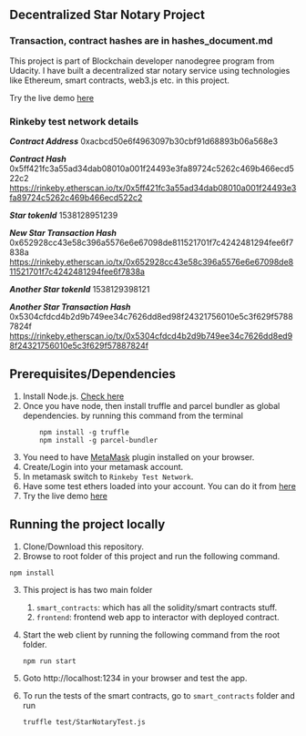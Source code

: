 ## Decentralized Star Notary Project
### Transaction, contract hashes are in hashes_document.md


This project is part of Blockchain developer nanodegree program from Udacity.
I have built a decentralized star notary service using
technologies like Ethereum, smart contracts, web3.js etc. in this project.

Try the live demo [here](https://blockchainstarsnotary.netlify.com/)

### Rinkeby test network details

***Contract Address***
0xacbcd50e6f4963097b30cbf91d68893b06a568e3

***Contract Hash***
0x5ff421fc3a55ad34dab08010a001f24493e3fa89724c5262c469b466ecd522c2
https://rinkeby.etherscan.io/tx/0x5ff421fc3a55ad34dab08010a001f24493e3fa89724c5262c469b466ecd522c2

***Star tokenId***
1538128951239

***New Star Transaction Hash***
0x652928cc43e58c396a5576e6e67098de811521701f7c4242481294fee6f7838a
https://rinkeby.etherscan.io/tx/0x652928cc43e58c396a5576e6e67098de811521701f7c4242481294fee6f7838a

***Another Star tokenId***
1538129398121

***Another Star Transaction Hash***
0x5304cfdcd4b2d9b749ee34c7626dd8ed98f24321756010e5c3f629f57887824f
https://rinkeby.etherscan.io/tx/0x5304cfdcd4b2d9b749ee34c7626dd8ed98f24321756010e5c3f629f57887824f

## Prerequisites/Dependencies

1. Install Node.js. [Check here](https://nodejs.org/en/download/)
2. Once you have node, then install truffle and parcel bundler as global dependencies.
    by running this command from the terminal
    ```
        npm install -g truffle
        npm install -g parcel-bundler
    ```
3. You need to have [MetaMask](https://metamask.io/) plugin installed on your browser.
4. Create/Login into your metamask account.
5. In metamask switch to `Rinkeby Test Network`.
6. Have some test ethers loaded into your account. You can do it from [here](https://www.rinkeby.io/#faucet)
7. Try the live demo [here](https://blockchainstarsnotary.netlify.com/)

## Running the project locally
1. Clone/Download this repository.
2. Browse to root folder of this project and run the following command.
```
npm install
```
3. This project is has two main folder
    1. `smart_contracts`: which has all the solidity/smart contracts stuff.
    2. `frontend`: frontend web app to interactor with deployed contract.

4. Start the web client by running the following command from the root folder.
    ```
    npm run start
    ```

5. Goto http://localhost:1234 in your browser and test the app.

6. To run the tests of the smart contracts, go to `smart_contracts` folder and run
    ```
    truffle test/StarNotaryTest.js
    ```
